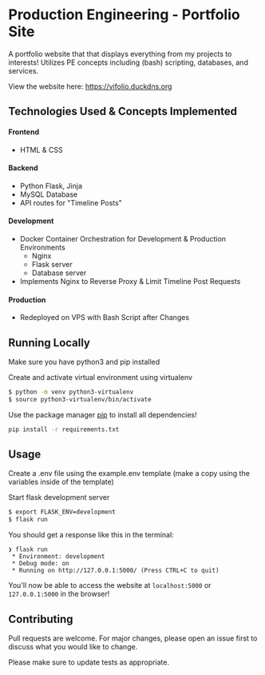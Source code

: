 # Production Engineering - Portfolio Site

A portfolio website that that displays everything from my projects to interests! Utilizes PE concepts including (bash) scripting, databases, and services.

View the website here: https://vifolio.duckdns.org

## Technologies Used & Concepts Implemented
#### Frontend #### 
-  HTML & CSS
#### Backend ####
- Python Flask, Jinja
- MySQL Database 
- API routes for "Timeline Posts"
#### Development ####
- Docker Container Orchestration for Development & Production Environments
  - Nginx 
  - Flask server
  - Database server
- Implements Nginx to Reverse Proxy & Limit Timeline Post Requests


#### Production ####
- Redeployed on VPS with Bash Script after Changes


## Running Locally

Make sure you have python3 and pip installed

Create and activate virtual environment using virtualenv
```bash
$ python -m venv python3-virtualenv
$ source python3-virtualenv/bin/activate
```

Use the package manager [pip](https://pip.pypa.io/en/stable/) to install all dependencies!

```bash
pip install -r requirements.txt
```

## Usage

Create a .env file using the example.env template (make a copy using the variables inside of the template)

Start flask development server
```bash
$ export FLASK_ENV=development
$ flask run
```

You should get a response like this in the terminal:
```
❯ flask run
 * Environment: development
 * Debug mode: on
 * Running on http://127.0.0.1:5000/ (Press CTRL+C to quit)
```

You'll now be able to access the website at `localhost:5000` or `127.0.0.1:5000` in the browser! 

## Contributing

Pull requests are welcome. For major changes, please open an issue first to discuss what you would like to change.

Please make sure to update tests as appropriate.

